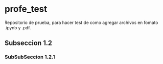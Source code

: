 # profe_test
Repositorio de prueba, para hacer test de como agregar archivos en fomato .ipynb y .pdf.

## Subseccion 1.2 

### SubSubSeccion 1.2.1
